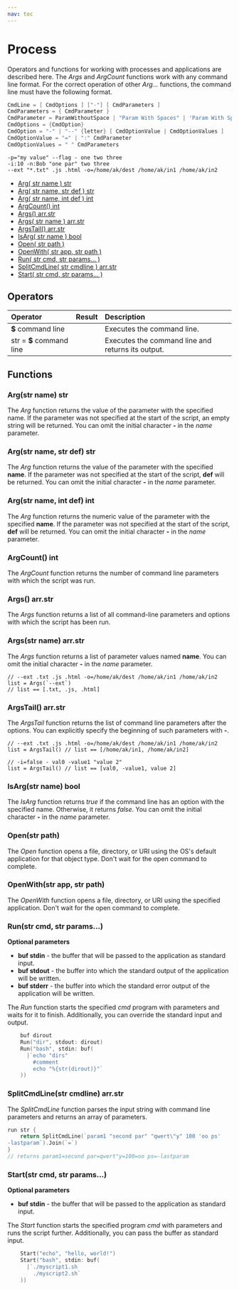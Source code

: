 ```yaml
---
nav: toc
---
```


# Process

Operators and functions for working with processes and applications are described here. The _Args_ and _ArgCount_ functions work with any command line format. For the correct operation of other _Arg..._ functions, the command line must have the following format.

```go
CmdLine = [ CmdOptions ] ["-"] [ CmdParameters ]
CmdParameters = { CmdParameter }
CmdParameter = ParamWithoutSpace | "Param With Spaces" | 'Param With Spaces'
CmdOptions = {CmdOption}
CmdOption = "-" | "--" {letter} [ CmdOptionValue | CmdOptionValues ]
CmdOptionValue = "=" | ":" CmdParameter
CmdOptionValues = " " CmdParameters
```

```text
-p="my value" --flag - one two three
-i:10 -n:Bob "one par" two three
--ext "*.txt" .js .html -o=/home/ak/dest /home/ak/in1 /home/ak/in2
```

* [Arg\( str name \) str](process.md#arg-str-name-str)
* [Arg\( str name, str def \) str](process.md#arg-str-name-str-def-str)
* [Arg\( str name, int def \) int](process.md#arg-str-name-int-def-int)
* [ArgCount\(\) int](process.md#argcount-int)
* [Args\(\) arr.str](process.md#args-arr-str)
* [Args\( str name \) arr.str](process.md#args-str-name-arr-str)
* [ArgsTail\(\) arr.str](process.md#argstail-arr-str)
* [IsArg\( str name \) bool](process.md#isarg-str-name-bool)
* [Open\( str path \)](process.md#open-str-path)
* [OpenWith\( str app, str path \)](process.md#openwith-str-app-str-path)
* [Run\( str cmd, str params... \)](process.md#run-str-cmd-str-params)
* [SplitCmdLine\( str cmdline \) arr.str](process.md#splitcmdline-str-cmdline-arr-str)
* [Start\( str cmd, str params... \)](process.md#start-str-cmd-str-params)

## Operators

| Operator | Result | Description |
| :--- | :--- | :--- |
| **$** command line |  | Executes the command line. |
| str = **$** command line |  | Executes the command line and returns its output. |

## Functions

### Arg\(str name\) str

The _Arg_ function returns the value of the parameter with the specified name. If the parameter was not specified at the start of the script, an empty string will be returned. You can omit the initial character **-** in the _name_ parameter.

### Arg\(str name, str def\) str

The _Arg_ function returns the value of the parameter with the specified **name**. If the parameter was not specified at the start of the script, **def** will be returned. You can omit the initial character **-** in the _name_ parameter.

### Arg\(str name, int def\) int

The _Arg_ function returns the numeric value of the parameter with the specified **name**. If the parameter was not specified at the start of the script, **def** will be returned. You can omit the initial character **-** in the _name_ parameter.

### ArgCount\(\) int

The _ArgCount_ function returns the number of command line parameters with which the script was run.

### Args\(\) arr.str

The _Args_ function returns a list of all command-line parameters and options with which the script has been run.

### Args\(str name\) arr.str

The _Args_ function returns a list of parameter values named **name**. You can omit the initial character **-** in the _name_ parameter.

```text
// --ext .txt .js .html -o=/home/ak/dest /home/ak/in1 /home/ak/in2
list = Args(`--ext`) 
// list == [.txt, .js, .html]
```

### ArgsTail\(\) arr.str

The _ArgsTail_ function returns the list of command line parameters after the options. You can explicitly specify the beginning of such parameters with **-**.

```text
// --ext .txt .js .html -o=/home/ak/dest /home/ak/in1 /home/ak/in2
list = ArgsTail() // list == [/home/ak/in1, /home/ak/in2]

// -i=false - val0 -value1 "value 2" 
list = ArgsTail() // list == [val0, -value1, value 2]
```

### IsArg\(str name\) bool

The _IsArg_ function returns _true_ if the command line has an option with the specified name. Otherwise, it returns _false_. You can omit the initial character **-** in the _name_ parameter.

### Open\(str path\)

The _Open_ function opens a file, directory, or URI using the OS's default application for that object type. Don't wait for the open command to complete.

### OpenWith\(str app, str path\)

The _OpenWith_ function opens a file, directory, or URI using the specified application. Don't wait for the open command to complete.

### Run\(str cmd, str params...\)

**Optional parameters**

* **buf stdin** - the buffer that will be passed to the application as standard input.
* **buf stdout** - the buffer into which the standard output of the application will be written.
* **buf stderr** - the buffer into which the standard error output of the application will be written.

The _Run_ function starts the specified _cmd_ program with parameters and waits for it to finish. Additionally, you can override the standard input and output.

```go
    buf dirout
    Run("dir", stdout: dirout)
    Run("bash", stdin: buf(
      |`echo "dirs"
        #comment    
        echo "%{str(dirout)}"`
    ))
```

### SplitCmdLine\(str cmdline\) arr.str

The _SplitCmdLine_ function parses the input string with command line parameters and returns an array of parameters.

```go
run str {
    return SplitCmdLine(`param1 "second par" "qwert\"y" 100 'oo ps'
-lastparam`).Join(`=`)
}
// returns param1=second par=qwert"y=100=oo ps=-lastparam
```

### Start\(str cmd, str params...\)

**Optional parameters**

* **buf stdin** - the buffer that will be passed to the application as standard input.

The _Start_ function starts the specified program _cmd_ with parameters and runs the script further. Additionally, you can pass the buffer as standard input.

```go
    Start("echo", "hello, world!")
    Start("bash", stdin: buf(
      |`./myscript1.sh
        ./myscript2.sh`
    ))
```

